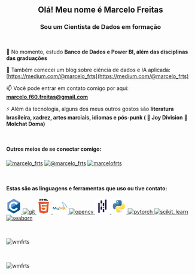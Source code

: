 

<h2 align="center">Olá! Meu nome é Marcelo Freitas</h2>
<h3 align="center">Sou um Cientista de Dados em formação</h3>

</br>

🌱 No momento, estudo **Banco de Dados e Power BI, além das disciplinas das graduações**

📝 Também comecei um blog sobre ciência de dados e IA aplicada: [https://medium.com/@marcelo_frts](https://medium.com/@marcelo_frts)

📫 Você pode entrar em contato comigo por aqui: **marcelo.f60.freitas@gmail.com**

⚡ Além da tecnologia, alguns dos meus outros gostos são **literatura brasileira, xadrez, artes marciais, idiomas e pós-punk ( 🖤 Joy Division 🖤 Molchat Doma)**

</br>

<h4 align="left">Outros meios de se conectar comigo:</h4>
<p align="left">
<a href="https://twitter.com/marcelo_frts" target="blank"><img align="center" src="https://raw.githubusercontent.com/rahuldkjain/github-profile-readme-generator/master/src/images/icons/Social/twitter.svg" alt="marcelo_frts" height="30" width="40" /></a>
<a href="https://medium.com/@marcelo_frts" target="blank"><img align="center" src="https://raw.githubusercontent.com/rahuldkjain/github-profile-readme-generator/master/src/images/icons/Social/medium.svg" alt="@marcelo_frts" height="30" width="40" /></a>
<a href="https://linkedin.com/in/marcelofrts" target="blank"><img align="center" src="https://raw.githubusercontent.com/rahuldkjain/github-profile-readme-generator/master/src/images/icons/Social/linked-in-alt.svg" alt="marcelofrts" height="30" width="40" /></a>

</p>

</br>

<h4 align="left">Estas são as linguagens e ferramentas que uso ou tive contato:</h4>
<p align="left"> <a href="https://www.cprogramming.com/" target="_blank" rel="noreferrer"> <img src="https://raw.githubusercontent.com/devicons/devicon/master/icons/c/c-original.svg" alt="c" width="40" height="40"/> </a> <a href="https://git-scm.com/" target="_blank" rel="noreferrer"> <img src="https://www.vectorlogo.zone/logos/git-scm/git-scm-icon.svg" alt="git" width="40" height="40"/> </a> <a href="https://www.w3.org/html/" target="_blank" rel="noreferrer"> <img src="https://raw.githubusercontent.com/devicons/devicon/master/icons/html5/html5-original-wordmark.svg" alt="html5" width="40" height="40"/> </a> <a href="https://www.mysql.com/" target="_blank" rel="noreferrer"> <img src="https://raw.githubusercontent.com/devicons/devicon/master/icons/mysql/mysql-original-wordmark.svg" alt="mysql" width="40" height="40"/> </a> <a href="https://opencv.org/" target="_blank" rel="noreferrer"> <img src="https://www.vectorlogo.zone/logos/opencv/opencv-icon.svg" alt="opencv" width="40" height="40"/> </a> <a href="https://pandas.pydata.org/" target="_blank" rel="noreferrer"> <img src="https://raw.githubusercontent.com/devicons/devicon/2ae2a900d2f041da66e950e4d48052658d850630/icons/pandas/pandas-original.svg" alt="pandas" width="40" height="40"/> </a> <a href="https://www.python.org" target="_blank" rel="noreferrer"> <img src="https://raw.githubusercontent.com/devicons/devicon/master/icons/python/python-original.svg" alt="python" width="40" height="40"/> </a> <a href="https://pytorch.org/" target="_blank" rel="noreferrer"> <img src="https://www.vectorlogo.zone/logos/pytorch/pytorch-icon.svg" alt="pytorch" width="40" height="40"/> </a> <a href="https://scikit-learn.org/" target="_blank" rel="noreferrer"> <img src="https://upload.wikimedia.org/wikipedia/commons/0/05/Scikit_learn_logo_small.svg" alt="scikit_learn" width="40" height="40"/> </a> <a href="https://seaborn.pydata.org/" target="_blank" rel="noreferrer"> <img src="https://seaborn.pydata.org/_images/logo-mark-lightbg.svg" alt="seaborn" width="40" height="40"/> </a> </p>

</br>

<p> <img align="center" src="https://github-readme-stats.vercel.app/api/top-langs?username=wmfrts&show_icons=true&locale=en&layout=compact" alt="wmfrts" /></p>

</br>

<p><img align="center" src="https://github-readme-streak-stats.herokuapp.com/?user=wmfrts&" alt="wmfrts" /></p>

</br>
